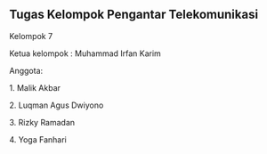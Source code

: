 <h2>Tugas Kelompok Pengantar Telekomunikasi</h2>

<p>Kelompok 7</p>
<p>Ketua kelompok : Muhammad Irfan Karim</p>
<p>Anggota:</p>
<p>1.	Malik Akbar</p>
<p>2.	Luqman Agus Dwiyono</p>
<p>3.	Rizky Ramadan</p>
<p>4.	Yoga Fanhari</p>
